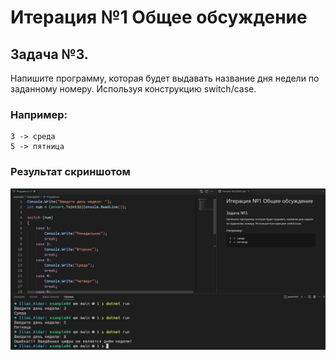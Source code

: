 # Итерация №1 Общее обсуждение

## Задача №3.
Напишите программу, которая будет выдавать название дня недели по заданному номеру.
Используя конструкцию switch/case.

### Например:
```
3 -> среда
5 -> пятница
```

### Результат скриншотом
![image](./screenshot/result.jpg)